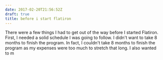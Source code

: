 ```yaml
---
date: 2017-02-20T21:56:52Z
draft: true
title: before i start flatiron
---
```



There were a few things I had to get out of the way before I started Flatiron. First, I needed a solid schedule I was going to follow. I didn't want to take 8 months to finish the program. In fact, I couldn't take 8 months to finish the program as my expenses were too much to stretch that long. I also wanted to m
